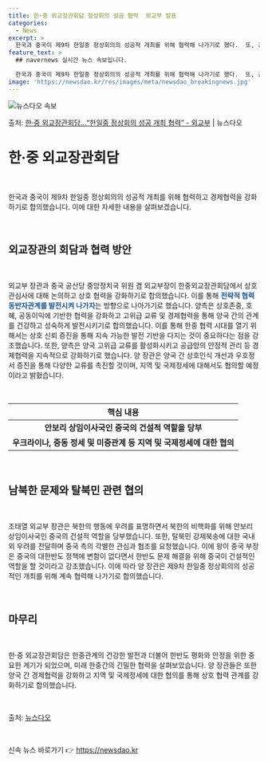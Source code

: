 ```yaml
---
title: 한·중 외교장관회담 정상회의 성공 협력  외교부 발표
categories:
  - News
excerpt: >
  한국과 중국이 제9차 한일중 정상회의의 성공적 개최를 위해 협력해 나가기로 했다.  또, 공급망 안정적 관리…
feature_text: >
  ## navernews 실시간 뉴스 속보입니다.

  한국과 중국이 제9차 한일중 정상회의의 성공적 개최를 위해 협력해 나가기로 했다.  또, 공급망 안정적 관리…
image: 'https://newsdao.kr/res/images/meta/newsdao_breakingnews.jpg'
---
```


![뉴스다오 속보](https://newsdao.kr/res/images/meta/newsdao_breakingnews.jpg)

<p>출처: <a href="https://newsdao.kr/3816" rel="dofollow">한·중 외교장관회담…“한일중 정상회의 성공 개최 협력” - 외교부</a> | 뉴스다오</p>

<h1>한·중 외교장관회담</h1>
<p data-ke-size="size16">&nbsp;</p>
한국과 중국이 제9차 한일중 정상회의의 성공적 개최를 위해 협력하고 경제협력을 강화하기로 합의했습니다. 이에 대한 자세한 내용을 살펴보겠습니다.
<p data-ke-size="size16">&nbsp;</p>

<h2 data-ke-size="size26">외교장관의 회담과 협력 방안</h2>
<p data-ke-size="size16">&nbsp;</p>
외교부 장관과 중국 공산당 중앙정치국 위원 겸 외교부장이 한중외교장관회담에서 상호 관심사에 대해 논의하고 상호 협력을 강화하기로 합의했습니다. 이를 통해 <b><span style="color: #1a5490;">전략적 협력동반자관계를 발전시켜 나가자</span></b>는 방향으로 나아가기로 했습니다.
양측은 상호존중, 호혜, 공동이익에 기반한 협력을 강화하고 고위급 교류 및 경제협력을 통해 양국 간의 관계를 건강하고 성숙하게 발전시키기로 합의했습니다.
이를 통해 한중 협력 시대를 열기 위해서는 상호 신뢰 증진을 통해 지속 가능한 발전 기반을 다지는 것이 중요하다는 점을 강조했습니다. 또한, 양측은 양국 고위급 교류를 활성화시키고 공급망의 안정적 관리 등 경제협력을 지속적으로 강화하기로 했습니다.
양 장관은 양국 간 상호인식 개선과 우호정서 증진을 통해 다양한 교류를 촉진할 것이며, 지역 및 국제정세에 대해서도 협의할 예정이라고 밝혔습니다.
<p data-ke-size="size16">&nbsp;</p>

<table>
<thead>
<tr>
<th style="text-align: center;">핵심 내용</th>
</tr>
</thead>
<tbody>
<tr>
<td style="text-align: center; height: 17px;"><b>안보리 상임이사국인 중국의 건설적 역할을 당부</b></td>
</tr>
<tr>
<td style="text-align: center; height: 17px;"><b>우크라이나, 중동 정세 및 미중관계 등 지역 및 국제정세에 대한 협의</b></td>
</tr>
</tbody>
</table>
<p data-ke-size="size16">&nbsp;</p>

<h2 data-ke-size="size26">남북한 문제와 탈북민 관련 협의</h2>
<p data-ke-size="size16">&nbsp;</p>
조태열 외교부 장관은 북한의 행동에 우려를 표명하면서 북한의 비핵화를 위해 안보리 상임이사국인 중국의 건설적 역할을 당부했습니다. 또한, 탈북민 강제북송에 대한 국내외 우려를 전달하며 중국 측의 각별한 관심과 협조를 요청했습니다.
이에 왕이 중국 부장은 중국의 대한반도 정책에 변함이 없다면서 한반도 문제 해결을 위해 중국이 건설적인 역할을 할 것이라고 강조했습니다. 이에 따라 양 장관은 제9차 한일중 정상회의의 성공적인 개최를 위해 계속 협력해 나가기로 합의했습니다.
<p data-ke-size="size16">&nbsp;</p>

<h2 data-ke-size="size26">마무리</h2>
<p data-ke-size="size16">&nbsp;</p>
한·중 외교장관회담은 한중관계의 건강한 발전과 더불어 한반도 평화와 안정을 위한 중요한 계기가 되었으며, 미래 한중간의 긴밀한 협력을 살펴보았습니다.
양 장관들은 또한 양국 간 경제협력을 강화하고 지역 및 국제정세에 대한 협의를 통해 상호 협력 관계를 강화하기로 합의했습니다.
<p data-ke-size="size16">&nbsp;</p>
출처: <a href="https://newsdao.kr/3816">뉴스다오</a>
<p data-ke-size="size16">&nbsp;</p> 

신속 뉴스 바로가기 👉 <a href="https://newsdao.kr" rel="dofollow">https://newsdao.kr</a>


